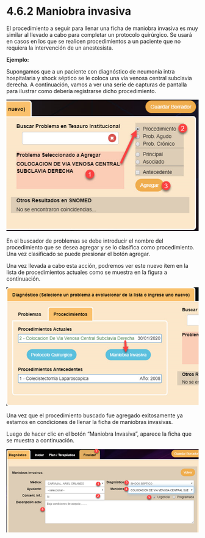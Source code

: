 # 4.6.2 Maniobra invasiva

El procedimiento a seguir para llenar una ficha de maniobra invasiva es muy similar al llevado a cabo para completar un protocolo quirúrgico. Se usará en casos en los que se realicen procedimientos a un paciente que no requiera la intervención de un anestesista.

**Ejemplo:**

Supongamos que a un paciente con diagnóstico de neumonía intra hospitalaria y shock séptico se le coloca una vía venosa central subclavia derecha. A continuación, vamos a ver una serie de capturas de pantalla para ilustrar como debería registrarse dicho procedimiento.

![](<../../.gitbook/assets/image (99).png>)

En el buscador de problemas se debe introducir el nombre del procedimiento que se desea agregar y se lo clasifica como procedimiento. Una vez clasificado se puede presionar el botón agregar.

Una vez llevada a cabo esta acción, podremos ver este nuevo ítem en la lista de procedimientos actuales como se muestra en la figura a continuación.

![](<../../.gitbook/assets/image (71).png>)

Una vez que el procedimiento buscado fue agregado exitosamente ya estamos en condiciones de llenar la ficha de maniobras invasivas.

Luego de hacer clic en el botón “Maniobra Invasiva”, aparece la ficha que se muestra a continuación.

![](<../../.gitbook/assets/image (119).png>)
